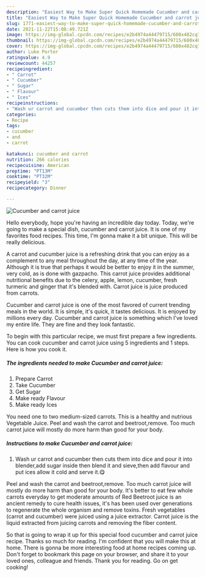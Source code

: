 ```yaml
---
description: "Easiest Way to Make Super Quick Homemade Cucumber and carrot juice"
title: "Easiest Way to Make Super Quick Homemade Cucumber and carrot juice"
slug: 1771-easiest-way-to-make-super-quick-homemade-cucumber-and-carrot-juice
date: 2021-11-22T15:08:49.721Z
image: https://img-global.cpcdn.com/recipes/e2b4974a44479715/680x482cq70/cucumber-and-carrot-juice-recipe-main-photo.jpg
thumbnail: https://img-global.cpcdn.com/recipes/e2b4974a44479715/680x482cq70/cucumber-and-carrot-juice-recipe-main-photo.jpg
cover: https://img-global.cpcdn.com/recipes/e2b4974a44479715/680x482cq70/cucumber-and-carrot-juice-recipe-main-photo.jpg
author: Luke Porter
ratingvalue: 4.9
reviewcount: 44257
recipeingredient:
- " Carrot"
- " Cucumber"
- " Sugar"
- " Flavour"
- " Ices"
recipeinstructions:
- "Wash ur carrot and cucumber then cuts them into dice and pour it into blender,add sugar inside then blend it and sieve,then add flavour and put ices allow it cold and serve it.😋"
categories:
- Recipe
tags:
- cucumber
- and
- carrot

katakunci: cucumber and carrot 
nutrition: 266 calories
recipecuisine: American
preptime: "PT13M"
cooktime: "PT32M"
recipeyield: "3"
recipecategory: Dinner

---
```



![Cucumber and carrot juice](https://img-global.cpcdn.com/recipes/e2b4974a44479715/680x482cq70/cucumber-and-carrot-juice-recipe-main-photo.jpg)

Hello everybody, hope you're having an incredible day today. Today, we're going to make a special dish, cucumber and carrot juice. It is one of my favorites food recipes. This time, I'm gonna make it a bit unique. This will be really delicious.

A carrot and cucumber juice is a refreshing drink that you can enjoy as a complement to any meal throughout the day, at any time of the year. Although it is true that perhaps it would be better to enjoy it in the summer, very cold, as is done with gazpacho. This carrot juice provides additional nutritional benefits due to the celery, apple, lemon, cucumber, fresh turmeric and ginger that it&#39;s blended with. Carrot juice is juice produced from carrots.

Cucumber and carrot juice is one of the most favored of current trending meals in the world. It is simple, it's quick, it tastes delicious. It is enjoyed by millions every day. Cucumber and carrot juice is something which I've loved my entire life. They are fine and they look fantastic.


To begin with this particular recipe, we must first prepare a few ingredients. You can cook cucumber and carrot juice using 5 ingredients and 1 steps. Here is how you cook it.

<!--inarticleads1-->

##### The ingredients needed to make Cucumber and carrot juice:

1. Prepare  Carrot
1. Take  Cucumber
1. Get  Sugar
1. Make ready  Flavour
1. Make ready  Ices


You need one to two medium-sized carrots. This is a healthy and nutrious Vegetable Juice. Peel and wash the carrot and beetroot,remove. Too much carrot juice will mostly do more harm than good for your body. 

<!--inarticleads2-->

##### Instructions to make Cucumber and carrot juice:

1. Wash ur carrot and cucumber then cuts them into dice and pour it into blender,add sugar inside then blend it and sieve,then add flavour and put ices allow it cold and serve it.😋


Peel and wash the carrot and beetroot,remove. Too much carrot juice will mostly do more harm than good for your body. It&#39;s better to eat few whole carrots everyday to get moderate amounts of Red Beetroot juice is an ancient remedy to cure health issues, it&#39;s has been used over generations to regenerate the whole organism and remove toxins. Fresh vegetables (carrot and cucumber) were juiced using a juice extractor. Carrot juice is the liquid extracted from juicing carrots and removing the fiber content. 

So that is going to wrap it up for this special food cucumber and carrot juice recipe. Thanks so much for reading. I'm confident that you will make this at home. There is gonna be more interesting food at home recipes coming up. Don't forget to bookmark this page on your browser, and share it to your loved ones, colleague and friends. Thank you for reading. Go on get cooking!
